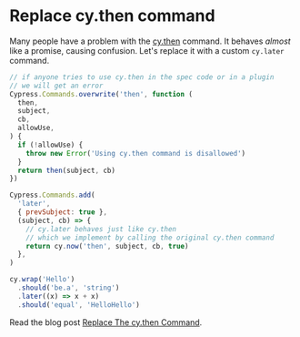 # Replace cy.then command

Many people have a problem with the [cy.then](https://on.cypress.io/then) command. It behaves _almost_ like a promise, causing confusion. Let's replace it with a custom `cy.later` command.

<!-- fiddle Rename and replace the cy.then command -->

```js
// if anyone tries to use cy.then in the spec code or in a plugin
// we will get an error
Cypress.Commands.overwrite('then', function (
  then,
  subject,
  cb,
  allowUse,
) {
  if (!allowUse) {
    throw new Error('Using cy.then command is disallowed')
  }
  return then(subject, cb)
})

Cypress.Commands.add(
  'later',
  { prevSubject: true },
  (subject, cb) => {
    // cy.later behaves just like cy.then
    // which we implement by calling the original cy.then command
    return cy.now('then', subject, cb, true)
  },
)

cy.wrap('Hello')
  .should('be.a', 'string')
  .later((x) => x + x)
  .should('equal', 'HelloHello')
```

<!-- fiddle-end -->

Read the blog post [Replace The cy.then Command](https://glebbahmutov.com/blog/replace-and-remove-cy-then-command/).
